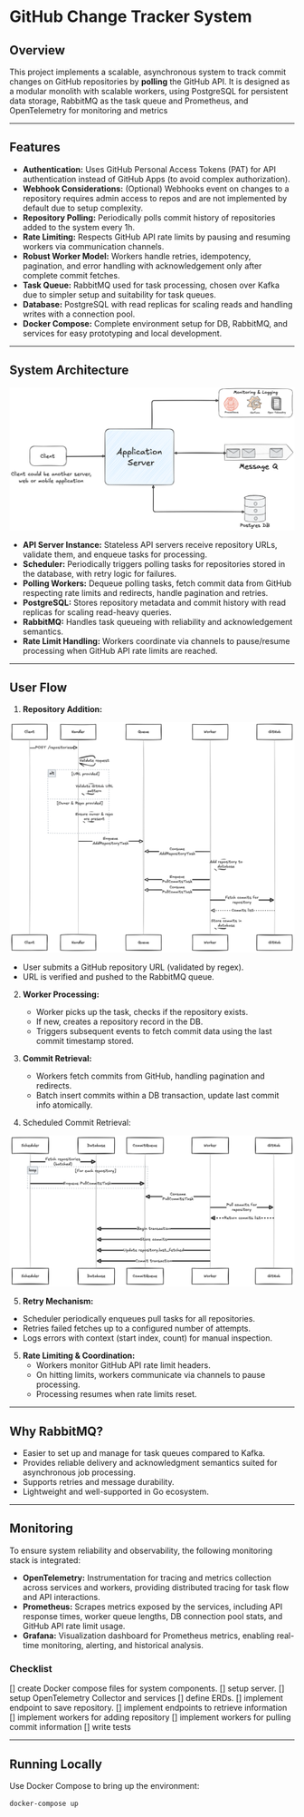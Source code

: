 # GitHub Change Tracker System

## Overview

This project implements a scalable, asynchronous system to track commit changes
on GitHub repositories by **polling** the GitHub API. It is designed as a
modular monolith with scalable workers, using PostgreSQL for persistent
data storage, RabbitMQ as the task queue and Prometheus, and OpenTelemetry
for monitoring and metrics

---

## Features

- **Authentication:** Uses GitHub Personal Access Tokens (PAT) for API
  authentication instead of GitHub Apps (to avoid complex authorization).
- **Webhook Considerations:** (Optional) Webhooks event on changes to a
  repository requires admin access to repos and are not implemented by default
  due to setup complexity.
- **Repository Polling:** Periodically polls commit history of repositories
  added to the system every 1h.
- **Rate Limiting:** Respects GitHub API rate limits by pausing and resuming
  workers via communication channels.
- **Robust Worker Model:** Workers handle retries, idempotency, pagination, and
  error handling with acknowledgement only after complete commit fetches.
- **Task Queue:** RabbitMQ used for task processing, chosen over Kafka due to
  simpler setup and suitability for task queues.
- **Database:** PostgreSQL with read replicas for scaling reads and handling
  writes with a connection pool.
- **Docker Compose:** Complete environment setup for DB, RabbitMQ, and services
  for easy prototyping and local development.

---

## System Architecture

![System Architecture Diagram](https://github.com/isongjosiah/github-change-tracker/blob/main/assets/GitHub%20Tracking%20System.png)

- **API Server Instance:** Stateless API servers receive repository URLs, validate them, and enqueue tasks for processing.
- **Scheduler:** Periodically triggers polling tasks for repositories stored in the database, with retry logic for failures.
- **Polling Workers:** Dequeue polling tasks, fetch commit data from GitHub respecting rate limits and redirects, handle pagination and retries.
- **PostgreSQL:** Stores repository metadata and commit history with read replicas for scaling read-heavy queries.
- **RabbitMQ:** Handles task queueing with reliability and acknowledgement semantics.
- **Rate Limit Handling:** Workers coordinate via channels to pause/resume processing when GitHub API rate limits are reached.

---

## User Flow

1. **Repository Addition:**

![Repository Addition Sequence Diagram](https://github.com/isongjosiah/github-change-tracker/blob/main/assets/Add%20Repository%20Seq%20Diagram.png)

- User submits a GitHub repository URL (validated by regex).
- URL is verified and pushed to the RabbitMQ queue.

2. **Worker Processing:**
   - Worker picks up the task, checks if the repository exists.
   - If new, creates a repository record in the DB.
   - Triggers subsequent events to fetch commit data using the last commit timestamp stored.
3. **Commit Retrieval:**

   - Workers fetch commits from GitHub, handling pagination and redirects.
   - Batch insert commits within a DB transaction, update last commit info atomically.

4. Scheduled Commit Retrieval:

![Scheduled Commit Retrieval Sequence Diagram](https://github.com/isongjosiah/github-change-tracker/blob/main/assets/Pool%20Commit%20Seq%20Diagram.png)

5. **Retry Mechanism:**

- Scheduler periodically enqueues pull tasks for all repositories.
- Retries failed fetches up to a configured number of attempts.
- Logs errors with context (start index, count) for manual inspection.

5. **Rate Limiting & Coordination:**
   - Workers monitor GitHub API rate limit headers.
   - On hitting limits, workers communicate via channels to pause processing.
   - Processing resumes when rate limits reset.

---

## Why RabbitMQ?

- Easier to set up and manage for task queues compared to Kafka.
- Provides reliable delivery and acknowledgment semantics suited for asynchronous job processing.
- Supports retries and message durability.
- Lightweight and well-supported in Go ecosystem.

---

## Monitoring

To ensure system reliability and observability, the following monitoring stack is integrated:

- **OpenTelemetry:** Instrumentation for tracing and metrics collection across services and workers, providing distributed tracing for task flow and API interactions.
- **Prometheus:** Scrapes metrics exposed by the services, including API response times, worker queue lengths, DB connection pool stats, and GitHub API rate limit usage.
- **Grafana:** Visualization dashboard for Prometheus metrics, enabling real-time monitoring, alerting, and historical analysis.

### Checklist

[] create Docker compose files for system components.
[] setup server.
[] setup OpenTelemetry Collector and services
[] define ERDs.
[] implement endpoint to save repository.
[] implement endpoints to retrieve information
[] implement workers for adding repository
[] implement workers for pulling commit information
[] write tests

---

## Running Locally

Use Docker Compose to bring up the environment:

```bash
docker-compose up
```
